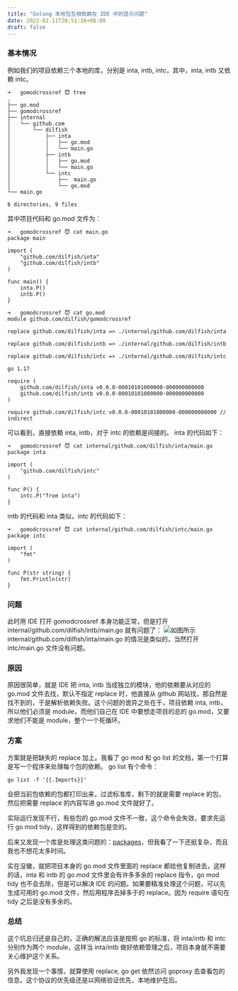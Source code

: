 ```yaml
---
title: "Golang 本地包互相依赖在 IDE 中的显示问题"
date: 2022-01-11T20:51:18+08:00
draft: false
---
```


### 基本情况

例如我们的项目依赖三个本地的库，分别是 inta, intb, intc，其中，inta, intb 又依赖 intc。

```
➜   gomodcrossref 😈 tree
.
├── go.mod
├── gomodcrossref
├── internal
│   └── github.com
│       └── dilfish
│           ├── inta
│           │   ├── go.mod
│           │   └── main.go
│           ├── intb
│           │   ├── go.mod
│           │   └── main.go
│           └── intc
│               ├──  main.go
│               └── go.mod
└── main.go

6 directories, 9 files
```

其中项目代码和 go.mod 文件为：
```
➜   gomodcrossref 😈 cat main.go
package main

import (
	"github.com/dilfish/inta"
	"github.com/dilfish/intb"
)

func main() {
	inta.P()
	intb.P()
}
```
```
➜   gomodcrossref 😈 cat go.mod
module github.com/dilfish/gomodcrossref

replace github.com/dilfish/inta => ./internal/github.com/dilfish/inta

replace github.com/dilfish/intb => ./internal/github.com/dilfish/intb

replace github.com/dilfish/intc => ./internal/github.com/dilfish/intc

go 1.17

require (
	github.com/dilfish/inta v0.0.0-00010101000000-000000000000
	github.com/dilfish/intb v0.0.0-00010101000000-000000000000
)

require github.com/dilfish/intc v0.0.0-00010101000000-000000000000 // indirect
```

可以看到，直接依赖 inta, intb，对于 intc 的依赖是间接的。
inta 的代码如下：
```
➜   gomodcrossref 😈 cat internal/github.com/dilfish/inta/main.go
package inta

import (
    "github.com/dilfish/intc"
)

func P() {
    intc.P("from inta")
}
```
intb 的代码和 inta 类似，intc 的代码如下：
```
➜   gomodcrossref 😈 cat internal/github.com/dilfish/intc/main.go
package intc

import (
    "fmt"
)

func P(str string) {
    fmt.Println(str)
}
```

### 问题
此时用 IDE 打开 gomodcrossref 本身功能正常，但是打开 internal/github.com/dilfish/intb/main.go 就有问题了：
![如图所示](https://blog.dev.ug/pics/bad.ref.png)
internal/github.com/dilfish/inta/main.go 的情况是类似的，当然打开 intc/main.go 文件没有问题。

### 原因
原因很简单，就是 IDE 把 inta, intb 当成独立的模块，他的依赖要从对应的 go.mod 文件去找，默认不指定 replace 时，他直接从 github 网站找，那自然是找不到的，于是解析依赖失败。这个问题的诡异之处在于，项目依赖 inta, intb，所以他们必须是 module，而他们自己在 IDE 中要想走项目的总的 go.mod，又要求他们不能是 module，整个一个死循环。

### 方案
方案就是把缺失的 replace 加上。我看了 go mod 和 go list 的文档，第一个打算是写一个程序来处理每个包的依赖。 go list 有个命令：
```
go list -f '{{.Imports}}'
```
会把当前包依赖的包都打印出来，过滤标准库，剩下的就是需要 replace 的包，然后把需要 replace 的内容写进 go.mod 文件就好了。

实际运行发现不行，有些包的 go.mod 文件不一致，这个命令会失效，要求先运行 go mod tidy，这样得到的依赖包是空的。

后来又发现一个库是处理这类问题的：[packages](golang.org/x/tools/go/packages)，但我看了一下还挺复杂，而且我也不想花太多时间。

实在没辙，就把项目本身的 go.mod 文件里面的 replace 都给他复制进去，这样的话，inta 和 intb 的 go.mod 文件里会有许多多余的 replace 指令，go mod tidy 也不会去除，但是可以解决 IDE 的问题。如果要精准处理这个问题，可以先生成可用的 go.mod 文件，然后用程序去掉多于的 replace。因为 require 语句在 tidy 之后是没有多余的。

### 总结
这个坑总归还是自己的，正确的解法应该是按照 go 的标准，将 inta/intb 和 intc 分别作为两个 module，这样当 inta/intb 做好依赖管理之后，项目本身就不需要关心维护这个关系。

另外我发现一个事情，就算使用 replace, go get 依然访问 goproxy 去查看包的信息。这个协议的优先级还是以网络验证优先，本地维护在后。
